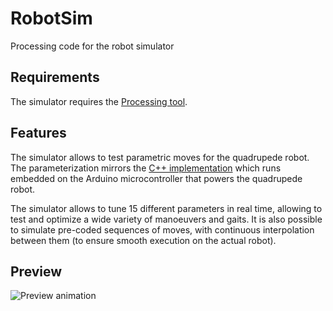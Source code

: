 # RobotSim
Processing code for the robot simulator

## Requirements

The simulator requires the [Processing tool](https://processing.org/).

## Features

The simulator allows to test parametric moves for the quadrupede robot. The parameterization mirrors the [C++ implementation](https://github.com/ericleib/RobotCode) which runs embedded on the Arduino microcontroller that powers the quadrupede robot.

The simulator allows to tune 15 different parameters in real time, allowing to test and optimize a wide variety of manoeuvers and gaits. It is also possible to simulate pre-coded sequences of moves, with continuous interpolation between them (to ensure smooth execution on the actual robot).

## Preview

![Preview animation](https://github.com/ericleib/ericleib.github.io/blob/master/imgs/robotsim.gif?raw=true)


